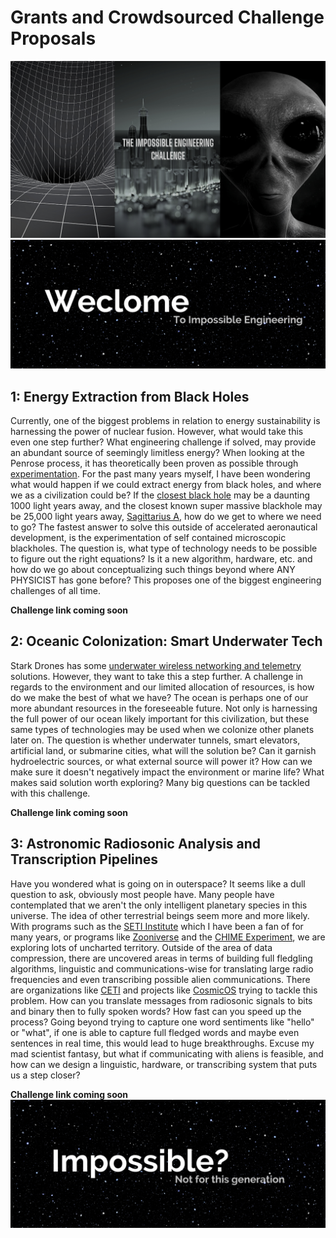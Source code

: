 # Grants and Crowdsourced Challenge Proposals
![ImpossibleChallenge](https://raw.githubusercontent.com/Mentors4EDU/Images/master/challenge(2).png)
![Welcome](https://raw.githubusercontent.com/Mentors4EDU/Images/master/Welcome.png)
## 1: Energy Extraction from Black Holes
Currently, one of the biggest problems in relation to energy sustainability is harnessing the power of nuclear fusion. However, what would take this even one step further? What engineering challenge if solved, may provide an abundant source of seemingly limitless energy? When looking at the Penrose process, it has theoretically been proven as possible through [experimentation](https://www.sciencealert.com/an-experiment-has-just-demonstrated-how-energy-could-be-extracted-from-a-black-hole). For the past many years myself, I have been wondering what would happen if we could extract energy from black holes, and where we as a civilization could be? If the [closest black hole](https://astronomy.com/news/2020/07/what-would-happen-if-you-fell-into-a-black-hole) may be a daunting 1000 light years away, and the closest known super massive blackhole may be 25,000 light years away, [Sagittarius A](https://www.forbes.com/sites/startswithabang/2020/05/11/how-close-to-earth-is-the-closest-black-hole/?sh=27b79db6e9f9), how do we get to where we need to go? The fastest answer to solve this outside of accelerated aeronautical development, is the experimentation of self contained microscopic blackholes. The question is, what type of technology needs to be possible to figure out the right equations? Is it a new algorithm, hardware, etc. and how do we go about conceptualizing such things beyond where ANY PHYSICIST has gone before? This proposes one of the biggest engineering challenges of all time.

**Challenge link coming soon**

## 2: Oceanic Colonization: Smart Underwater Tech
Stark Drones has some [underwater wireless networking and telemetry](https://www.oceancolonization.com/) solutions. However, they want to take this a step further. A challenge in regards to the environment and our limited allocation of resources, is how do we make the best of what we have? The ocean is perhaps one of our more abundant resources in the foreseeable future. Not only is harnessing the full power of our ocean likely important for this civilization, but these same types of technologies may be used when we colonize other planets later on. The question is whether underwater tunnels, smart elevators, artificial land, or submarine cities, what will the solution be? Can it garnish hydroelectric sources, or what external source will power it? How can we make sure it doesn't negatively impact the environment or marine life? What makes said solution worth exploring? Many big questions can be tackled with this challenge.

**Challenge link coming soon**

## 3: Astronomic Radiosonic Analysis and Transcription Pipelines
Have you wondered what is going on in outerspace? It seems like a dull question to ask, obviously most people have. Many people have contemplated that we aren't the only intelligent planetary species in this universe. The idea of other terrestrial beings seem more and more likely. With programs such as the [SETI Institute](https://www.seti.org/) which I have been a fan of for many years, or programs like [Zooniverse]((https://www.zooniverse.org/)) and the [CHIME Experiment](https://chime-experiment.ca/en), we are exploring lots of uncharted territory. Outside of the area of data compression, there are uncovered areas in terms of building full fledgling algorithms, linguistic and communications-wise for translating large radio frequencies and even transcribing possible alien communications. There are organizations like [CETI](https://en.wikipedia.org/wiki/Communication_with_extraterrestrial_intelligence) and projects like [CosmicOS](https://cosmicos.github.io/)  trying to tackle this problem. How can you translate messages from radiosonic signals to bits and binary then to fully spoken words? How fast can you speed up the process? Going beyond trying to capture one word sentiments like "hello" or "what", if one is able to capture full fledged words and maybe even sentences in real time, this would lead to huge breakthroughs. Excuse my mad scientist fantasy, but what if communicating with aliens is feasible, and how can we design a linguistic, hardware, or transcribing system that puts us a step closer?

**Challenge link coming soon**
![Impossible](https://raw.githubusercontent.com/Mentors4EDU/Images/master/Impossible%20(1).png)
